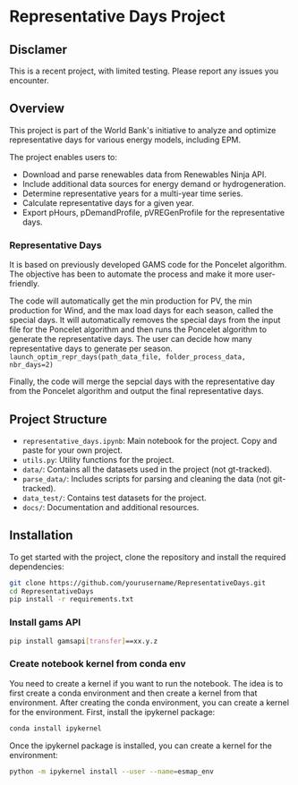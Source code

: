 # Representative Days Project

## Disclamer

This is a recent project, with limited testing. Please report any issues you encounter.

## Overview

This project is part of the World Bank's initiative to analyze and optimize representative days for various energy models, including EPM.

The project enables users to:
- Download and parse renewables data from Renewables Ninja API.
- Include additional data sources for energy demand or hydrogeneration.
- Determine representative years for a multi-year time series.
- Calculate representative days for a given year.
- Export pHours, pDemandProfile, pVREGenProfile for the representative days.


### Representative Days

It is based on previously developed GAMS code for the Poncelet algorithm. The objective has been to automate the process and make it more user-friendly.

The code will automatically get the min production for PV, the min production for Wind, and the max load days for each season, called the special days.
It will automatically removes the special days from the input file for the Poncelet algorithm and then runs the Poncelet algorithm to generate the representative days.
The user can decide how many representative days to generate per season.
`launch_optim_repr_days(path_data_file, folder_process_data, nbr_days=2)`

Finally, the code will merge the sepcial days with the representative day from the Poncelet algorithm and output the final representative days.

## Project Structure
- `representative_days.ipynb`: Main notebook for the project. Copy and paste for your own project.
- `utils.py`: Utility functions for the project.
- `data/`: Contains all the datasets used in the project (not gt-tracked).
- `parse_data/`: Includes scripts for parsing and cleaning the data (not git-tracked).
- `data_test/`: Contains test datasets for the project.
- `docs/`: Documentation and additional resources.

## Installation
To get started with the project, clone the repository and install the required dependencies:

```bash
git clone https://github.com/yourusername/RepresentativeDays.git
cd RepresentativeDays
pip install -r requirements.txt
```

### Install gams API

```bash
pip install gamsapi[transfer]==xx.y.z
```

### Create notebook kernel from conda env
You need to create a kernel if you want to run the notebook. The idea is to first create a conda environment and then create a kernel from that environment.
After creating the conda environment, you can create a kernel for the environment. First, install the ipykernel package:

```bash
conda install ipykernel
```
Once the ipykernel package is installed, you can create a kernel for the environment:

```bash
python -m ipykernel install --user --name=esmap_env
```
